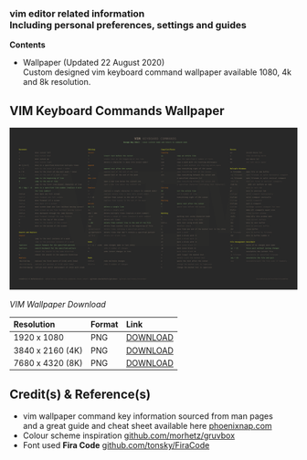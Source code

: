 ### vim editor related information<br/>Including personal preferences, settings and guides

**Contents**

- Wallpaper (Updated 22 August 2020)<br/>Custom designed vim keyboard command wallpaper available 1080, 4k and 8k resolution.


## VIM Keyboard Commands Wallpaper  
![vscode wallpaper windows](wallpapers/vim_keys_1080.png)  

*VIM Wallpaper Download*

| Resolution | Format | Link |
|:-----------|:------|:--------|
| 1920 x 1080 | PNG | [DOWNLOAD](wallpapers/vim_keys_1080.png) |
| 3840 x 2160 (4K) | PNG | [DOWNLOAD](wallpapers/vim_keys_4k.png) |
| 7680 x 4320 (8K) | PNG | [DOWNLOAD](wallpapers/vim_keys_8k.png) |

## Credit(s) & Reference(s)  

- vim wallpaper command key information sourced from man pages<br/>and a great guide and cheat sheet available here [phoenixnap.com](https://phoenixnap.com/kb/vim-commands-cheat-sheet)
- Colour scheme inspiration [github.com/morhetz/gruvbox](https://github.com/morhetz/gruvbox)
- Font used **Fira Code** [github.com/tonsky/FiraCode](https://github.com/tonsky/FiraCode)
